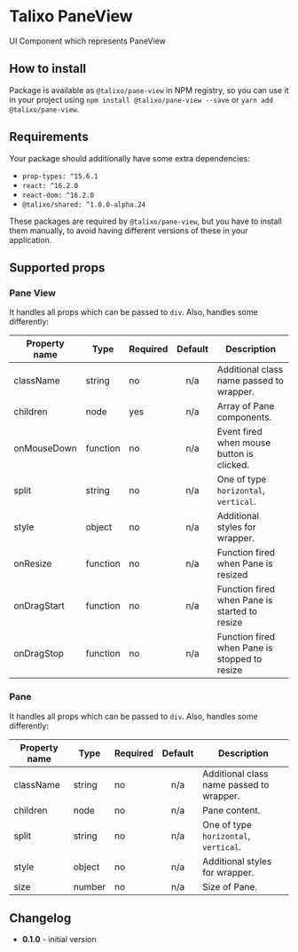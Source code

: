 # Talixo PaneView

UI Component which represents PaneView

## How to install

Package is available as `@talixo/pane-view` in NPM registry, so you can use it in your project
using `npm install @talixo/pane-view --save` or `yarn add @talixo/pane-view`.

## Requirements

Your package should additionally have some extra dependencies:

- `prop-types: ^15.6.1`
- `react: ^16.2.0`
- `react-dom: ^16.2.0`
- `@talixo/shared: ^1.0.0-alpha.24`

These packages are required by `@talixo/pane-view`, but you have to install them manually,
to avoid having different versions of these in your application.

## Supported props

### Pane View

It handles all props which can be passed to `div`. Also, handles some differently:

Property name | Type      | Required | Default | Description                    
--------------|-----------|----------|:-------:|--------------------------------
className     | string    |    no    | n/a     | Additional class name passed to wrapper.
children      | node      |    yes   | n/a     | Array of Pane components.
onMouseDown   | function  |    no    | n/a     | Event fired when mouse button is clicked.
split         | string    |    no    | n/a     | One of type `horizontal`, `vertical`.
style         | object    |    no    | n/a     | Additional styles for wrapper.
onResize      | function  |    no    | n/a     | Function fired when Pane is resized
onDragStart   | function  |    no    | n/a     | Function fired when Pane is started to resize
onDragStop    | function  |    no    | n/a     | Function fired when Pane is stopped to resize

### Pane

It handles all props which can be passed to `div`. Also, handles some differently:

Property name | Type    | Required | Default | Description                    
--------------|---------|----------|:-------:|--------------------------------
className     | string  |    no    | n/a     | Additional class name passed to wrapper.
children      | node    |    no    | n/a     | Pane content.
split         | string  |    no    | n/a     | One of type `horizontal`, `vertical`.
style         | object  |    no    | n/a     | Additional styles for wrapper.
size          | number  |    no    | n/a     | Size of Pane.

## Changelog

- **0.1.0** - initial version

